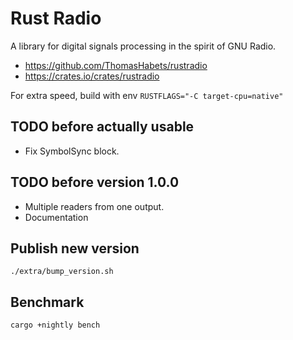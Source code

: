 # Rust Radio

A library for digital signals processing in the spirit of GNU Radio.

* https://github.com/ThomasHabets/rustradio
* https://crates.io/crates/rustradio

For extra speed, build with env `RUSTFLAGS="-C target-cpu=native"`

## TODO before actually usable

* Fix SymbolSync block.

## TODO before version 1.0.0

* Multiple readers from one output.
* Documentation

## Publish new version

```
./extra/bump_version.sh
```

## Benchmark

```
cargo +nightly bench
```
